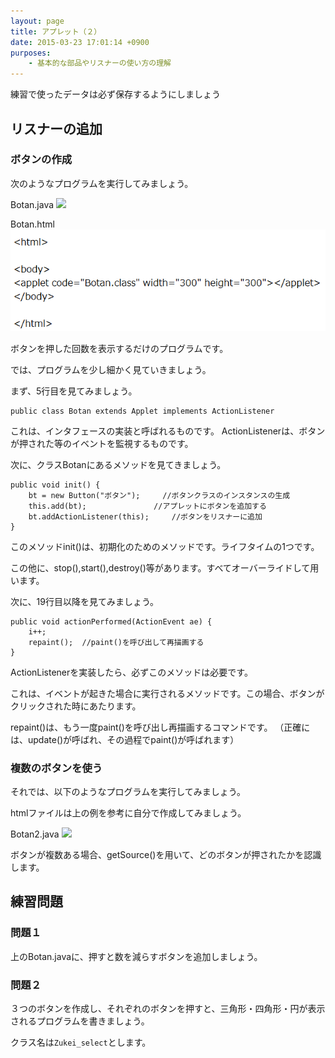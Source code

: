 ```yaml
---
layout: page
title: アプレット（２）
date: 2015-03-23 17:01:14 +0900
purposes:
    - 基本的な部品やリスナーの使い方の理解
---
```


練習で使ったデータは必ず保存するようにしましょう

リスナーの追加
--------------

### ボタンの作成

次のようなプログラムを実行してみましょう。

Botan.java
![](./pic/Botan_java_2014.png)

Botan.html
![](./pic/Botan.html.png)

ボタンを押した回数を表示するだけのプログラムです。

では、プログラムを少し細かく見ていきましょう。

まず、5行目を見てみましょう。

    public class Botan extends Applet implements ActionListener

これは、インタフェースの実装と呼ばれるものです。
ActionListenerは、ボタンが押された等のイベントを監視するものです。

次に、クラスBotanにあるメソッドを見てきましょう。

    public void init() {
    	bt = new Button("ボタン");		//ボタンクラスのインスタンスの生成
    	this.add(bt);				//アプレットにボタンを追加する
    	bt.addActionListener(this);		//ボタンをリスナーに追加
    }

このメソッドinit()は、初期化のためのメソッドです。ライフタイムの1つです。

この他に、stop(),start(),destroy()等があります。すべてオーバーライドして用います。

次に、19行目以降を見てみましょう。

    public void actionPerformed(ActionEvent ae) {
    	i++;
    	repaint();	//paint()を呼び出して再描画する
    }

ActionListenerを実装したら、必ずこのメソッドは必要です。

これは、イベントが起きた場合に実行されるメソッドです。この場合、ボタンがクリックされた時にあたります。

repaint()は、もう一度paint()を呼び出し再描画するコマンドです。
（正確には、update()が呼ばれ、その過程でpaint()が呼ばれます）

### 複数のボタンを使う

それでは、以下のようなプログラムを実行してみましょう。

htmlファイルは上の例を参考に自分で作成してみましょう。

Botan2.java
![](./pic/Botan2_java_2014.png)

ボタンが複数ある場合、getSource()を用いて、どのボタンが押されたかを認識します。

練習問題
--------------

### 問題１

上のBotan.javaに、押すと数を減らすボタンを追加しましょう。

### 問題２

３つのボタンを作成し、それぞれのボタンを押すと、三角形・四角形・円が表示されるプログラムを書きましょう。

クラス名は`Zukei_select`とします。

